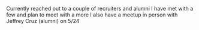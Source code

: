 Currently reached out to a couple of recruiters and alumni
I have met with a few and plan to meet with a more I also
have a meetup in person with Jeffrey Cruz (alumni) on 5/24
